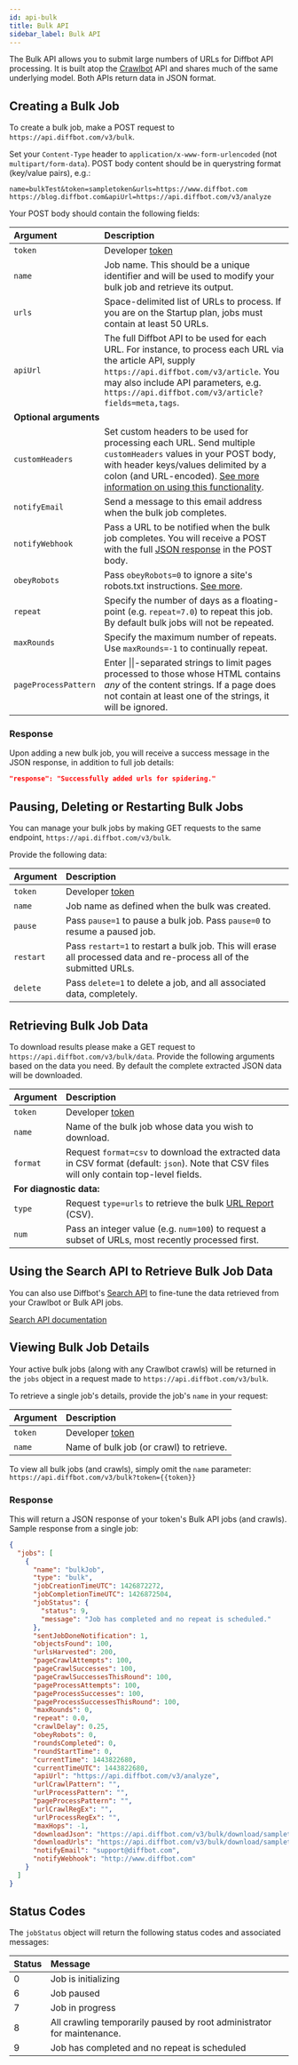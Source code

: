 ```yaml
---
id: api-bulk
title: Bulk API
sidebar_label: Bulk API
---
```


The Bulk API allows you to submit large numbers of URLs for Diffbot API processing. It is built atop the [Crawlbot](guides-crawl.md) API and shares much of the same underlying model. Both APIs return data in JSON format.

## Creating a Bulk Job

To create a bulk job, make a POST request to `https://api.diffbot.com/v3/bulk`.

Set your `Content-Type` header to `application/x-www-form-urlencoded` (not `multipart/form-data`). POST body content should be in querystring format (key/value pairs), e.g.:

```plaintext
name=bulkTest&token=sampletoken&urls=https://www.diffbot.com https://blog.diffbot.com&apiUrl=https://api.diffbot.com/v3/analyze
```

Your POST body should contain the following fields:

| Argument | Description |
| :------- | :---------- |
| `token` | Developer [token](https://www.diffbot.com/pricing) |
| `name` | Job name. This should be a unique identifier and will be used to modify your bulk job and retrieve its output. |
| `urls` | Space-delimited list of URLs to process. If you are on the Startup plan, jobs must contain at least 50 URLs. |
| `apiUrl` | The full Diffbot API to be used for each URL. For instance, to process each URL via the article API, supply `https://api.diffbot.com/v3/article`. You may also include API parameters, e.g. `https://api.diffbot.com/v3/article?fields=meta,tags`. </td></tr><td colspan="2">**Optional arguments**</td> |
| `customHeaders` | Set custom headers to be used for processing each URL. Send multiple `customHeaders` values in your POST body, with header keys/values delimited by a colon (and URL-encoded). [See more information on using this functionality](guides-custom-headers.md). |
| `notifyEmail` | Send a message to this email address when the bulk job completes. |
| `notifyWebhook` | Pass a URL to be notified when the bulk job completes. You will receive a POST with the full [JSON response](#response) in the POST body. |
| `obeyRobots` | Pass `obeyRobots=0` to ignore a site's robots.txt instructions. [See more](explain-robots-txt.md). |
| `repeat` | Specify the number of days as a floating-point (e.g. `repeat=7.0`) to repeat this job. By default bulk jobs will not be repeated. |
| `maxRounds` | Specify the maximum number of repeats. Use `maxRounds=-1` to continually repeat. |
| `pageProcessPattern` | Enter &#124;&#124;-separated strings to limit pages processed to those whose HTML contains *any* of the content strings. If a page does not contain at least one of the strings, it will be ignored. |

### Response

Upon adding a new bulk job, you will receive a success message in the JSON response, in addition to full job details:

```json
"response": "Successfully added urls for spidering."
```

## Pausing, Deleting or Restarting Bulk Jobs

You can manage your bulk jobs by making GET requests to the same endpoint, `https://api.diffbot.com/v3/bulk`.

Provide the following data:

| Argument | Description |
| :------- | :---------- |
| `token` | Developer [token](https://www.diffbot.com/pricing) |
| `name` | Job name as defined when the bulk was created. |
| `pause` | Pass `pause=1` to pause a bulk job. Pass `pause=0` to resume a paused job. |
| `restart` | Pass `restart=1` to restart a bulk job. This will erase all processed data and re-process all of the submitted URLs. |
| `delete` | Pass `delete=1` to delete a job, and all associated data, completely. |

## Retrieving Bulk Job Data

To download results please make a GET request to `https://api.diffbot.com/v3/bulk/data`. Provide the following arguments based on the data you need. By default the complete extracted JSON data will be downloaded.

| Argument | Description |
| :------- | :---------- |
| `token` | Developer [token](https://www.diffbot.com/pricing) |
| `name` | Name of the bulk job whose data you wish to download. |
| `format` | Request `format=csv` to download the extracted data in CSV format (default: `json`). Note that CSV files will only contain top-level fields. </td></tr><td colspan="2">**For diagnostic data:**</td> |
| `type` | Request `type=urls` to retrieve the bulk [URL Report](explain-bulk-url-report.md) (CSV). |
| `num` | Pass an integer value (e.g. `num=100`) to request a subset of URLs, most recently processed first. |

## Using the Search API to Retrieve Bulk Job Data

You can also use Diffbot's [Search API](api-search.md) to fine-tune the data retrieved from your Crawlbot or Bulk API jobs.

[Search API documentation](api-search.md)

## Viewing Bulk Job Details

Your active bulk jobs (along with any Crawlbot crawls) will be returned in the `jobs` object in a request made to `https://api.diffbot.com/v3/bulk`.

To retrieve a single job's details, provide the job's `name` in your request:

| Argument | Description |
| :------- | :---------- |
| `token` | Developer [token](https://www.diffbot.com/pricing) |
| `name` | Name of bulk job (or crawl) to retrieve. |

To view all bulk jobs (and crawls), simply omit the `name` parameter: `https://api.diffbot.com/v3/bulk?token={{token}}`

### Response

This will return a JSON response of your token's Bulk API jobs (and crawls). Sample response from a single job:

```json
{
  "jobs": [
    {
      "name": "bulkJob",
      "type": "bulk",
      "jobCreationTimeUTC": 1426872272,
      "jobCompletionTimeUTC": 1426872504,
      "jobStatus": {
        "status": 9,
        "message": "Job has completed and no repeat is scheduled."
      },
      "sentJobDoneNotification": 1,
      "objectsFound": 100,
      "urlsHarvested": 200,
      "pageCrawlAttempts": 100,
      "pageCrawlSuccesses": 100,
      "pageCrawlSuccessesThisRound": 100,
      "pageProcessAttempts": 100,
      "pageProcessSuccesses": 100,
      "pageProcessSuccessesThisRound": 100,
      "maxRounds": 0,
      "repeat": 0.0,
      "crawlDelay": 0.25,
      "obeyRobots": 0,
      "roundsCompleted": 0,
      "roundStartTime": 0,
      "currentTime": 1443822680,
      "currentTimeUTC": 1443822680,
      "apiUrl": "https://api.diffbot.com/v3/analyze",
      "urlCrawlPattern": "",
      "urlProcessPattern": "",
      "pageProcessPattern": "",
      "urlCrawlRegEx": "",
      "urlProcessRegEx": "",
      "maxHops": -1,
      "downloadJson": "https://api.diffbot.com/v3/bulk/download/sampletoken-bulkJob_data.json",
      "downloadUrls": "https://api.diffbot.com/v3/bulk/download/sampletoken-bulkJob_urls.csv",
      "notifyEmail": "support@diffbot.com",
      "notifyWebhook": "http://www.diffbot.com"
    }
  ]
}
```

## Status Codes

The `jobStatus` object will return the following status codes and associated messages:

| Status | Message |
| :----- | :------ |
| 0 | Job is initializing |
| 6 | Job paused |
| 7 | Job in progress |
| 8 | All crawling temporarily paused by root administrator for maintenance. |
| 9 | Job has completed and no repeat is scheduled |


<!--<tr><td>1</td><td>Job has reached maxRounds limit</td></tr>
<tr><td>2</td><td>Job has reached maxToCrawl limit</td></tr>
<tr><td>3</td><td>Job has reached maxToProcess limit</td></tr>
<tr><td>4</td><td>Next round to start in _____ seconds</td></tr>
<tr><td>5</td><td>No URLs were added to the crawl</td></tr>-->
